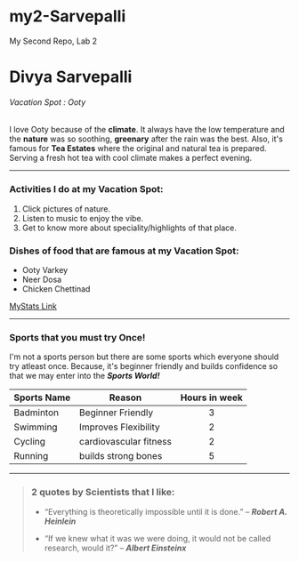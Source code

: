 # my2-Sarvepalli
My Second Repo, Lab 2
# Divya Sarvepalli
###### Vacation Spot : Ooty
I love Ooty because of the **climate**. It always have the low temperature and the **nature** was so soothing, **greenary** after the rain was the best. Also, it's famous for **Tea Estates** where the original and natural tea is prepared. Serving a fresh hot tea with cool climate makes a perfect evening.

---

### Activities I do at my Vacation Spot:
1. Click pictures of nature.
2. Listen to music to enjoy the vibe.
3. Get to know more about speciality/highlights of that place.

### Dishes of food that are famous at my Vacation Spot:
* Ooty Varkey
* Neer Dosa
* Chicken Chettinad


[MyStats Link](MyStats.md)

---

### Sports that you must try Once!
I'm not a sports person but there are some sports which everyone should try atleast once. Because, it's beginner friendly and builds confidence so that we may enter into the ***Sports World!***

| Sports Name | Reason | Hours in week |
| --- | --- | :---: |
| Badminton | Beginner Friendly | 3 |
| Swimming | Improves Flexibility  | 2 |
| Cycling | cardiovascular fitness  | 2 |
| Running | builds strong bones | 5 |

---

> ### 2 quotes by Scientists that I like:
>
> - “Everything is theoretically impossible until it is done.” – ***Robert A. Heinlein***
>
> - “If we knew what it was we were doing, it would not be called research, would it?” – ***Albert Einsteinx***
>

